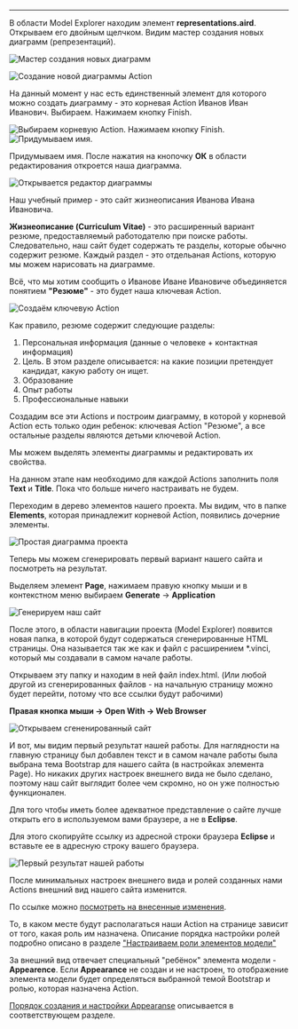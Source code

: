 
---

В области Model Explorer находим элемент __representations.aird__.  Открываем его двойным щелчком.  Видим мастер создания новых диаграмм 
(репрезентаций).

![Мастер создания новых диаграмм](img/02.ModelCreation/02.02.03_Open_representation_aird.jpg "Мастер создания новых диаграмм")

![Создание новой диаграммы Action](img/02.ModelCreation/02.02.04_New_Action_diagram_creation.jpg "Создание новой диаграммы Action")

На данный момент у нас есть единственный элемент для которого можно создать диаграмму - это корневая Action Иванов Иван Иванович. Выбираем. Нажимаем кнопку Finish.
  
![Выбираем корневую Action. Нажимаем кнопку Finish.](img/02.ModelCreation/02.02.05_Coose_root_element.jpg "Выбираем корневую Action. Нажимаем кнопку Finish.") 
![Придумываем имя.](img/02.ModelCreation/02.02.06_Name.jpg "Вводим название нашей диаграммы")

Придумываем имя. После нажатия на кнопочку __ОК__ в области редактирования откроется наша диаграмма.

![Открывается редактор диаграммы](img/02.ModelCreation/02.02.07_New_Diagram.jpg "Окно редактирования диаграммы: в правой части окна - палитра элементов, которые мы можем создать. В нижней части окна - область редактирования свойств выбранного элемента ")


Наш учебный пример -  это сайт жизнеописания Иванова Ивана Ивановича.
 
__Жизнеописание (Curriculum Vitae)__ - это расширенный вариант резюме, предоставляемый работодателю при 
поиске работы. Следовательно, наш сайт будет содержать те разделы, которые обычно содержит резюме. 
Каждый раздел - это отдельаная Actions, которую мы можем нарисовать на диаграмме.

Всё, что мы хотим сообщить о Иванове Иване Ивановиче объединяется понятием __"Резюме"__ - это будет наша ключевая Action.

![Создаём ключевую Action](img/02.ModelCreation/02.02.08_Create_Principal_Action.jpg "Создаем ключевую Action и устанавливаем связь между родительской и дочерней Action")

Как правило, резюме содержит следующие разделы:

1. Персональная информация (данные о человеке + контактная информация)
2. Цель. В этом разделе описывается: на какие позиции претендует кандидат, какую работу 
   он ищет.
3. Образование
4. Опыт работы
5. Профессиональные навыки   

Создадим все эти Actions и построим диаграмму, в которой у корневой Action есть только 
один ребенок: ключевая Action "Резюме", а все остальные разделы являются детьми ключевой 
Action.

Мы можем выделять элементы диаграммы и редактировать их свойства. 

На данном этапе нам 
необходимо для каждой Actions заполнить поля __Text__ и __Title__.
Пока что больше ничего настраивать не будем. 

Переходим в дерево элементов нашего проекта. Мы видим, что 
в папке __Elements__, которая принадлежит корневой Action, появились дочерние элементы. 

![Простая диаграмма проекта](img/02.ModelCreation/02.02.10_Tree_and_Diagram.jpg "Так выглядит самая простая диаграмма и дерево элементов проекта.")
 
Теперь мы можем сгенерировать первый вариант нашего сайта и посмотреть на результат.

Выделяем элемент __Page__, нажимаем правую кнопку мыши и в контекстном меню выбираем 
__Generate__ -> __Application__

![Генерируем наш сайт](img/02.ModelCreation/02.02.11_GenerateApplication.jpg "Генерируем наш первый сайт") 

После этого, в области навигации проекта (Model Explorer) появится новая папка, в которой 
будут содержаться сгенерированные HTML страницы. Она называется так же как и файл с 
расширением *.vinci, который мы создавали в самом начале работы.

Открываем эту папку и находим в ней файл index.html. (Или любой другой из сгенерированных 
файлов  - на начальную страницу можно будет перейти, потому что все ссылки будут рабочими)

__Правая кнопка мыши -> Open With -> Web Browser__

![Открываем сгененированный сайт](img/02.ModelCreation/02.02.12_OpenWithWB.jpg "Открываем  сгенерированный сайт во встроенном браузере Eclipse")

И вот, мы видим первый результат нашей работы. Для наглядности на главную страницу был 
добавлен текст и в самом начале работы была выбрана тема Bootstrap для нашего сайта 
(в настройках элемента Page). Но никаких других настроек внешнего вида не было сделано, поэтому наш 
сайт выглядит более чем скромно, но он уже полностью функционален.



Для того чтобы иметь более адекватное представление о сайте лучше открыть его в используемом 
вами браузере, а не в __Eclipse__. 

Для этого скопируйте ссылку из адресной строки браузера __Eclipse__ и вставьте ее в 
адресную строку вашего браузера. 

![Первый результат нашей работы](img/02.ModelCreation/02.02.25_FerstResult.jpg "Первый результат: сайт сгенерированный из диаграммы элементов без каких либо настроек внешнего вида")

После минимальных настроек внешнего вида и ролей созданных нами Actions внешний вид 
нашего сайта изменится. 

По ссылке можно [посмотреть на внесенные изменения](CV.v.1/CurriculumVitae/index.html).

То, в каком месте будут располагаться наши Action на странице зависит от того, какая 
роль им назначена. Описание порядка настройки ролей подробно описано в разделе ["Настраиваем роли элементов модели"](b518f9f5-5cc0-4296-9b92-c1e066eaf0c0.html)

За внешний вид отвечает специальный "ребёнок" элемента модели - __Appearence__. 
Если __Appearance__ не создан и не настроен, то отображение элемента модели будет определяться 
выбранной темой Bootstrap и ролью, которая назначена Action.

[Порядок создания и настройки Appearanse](c25d37ce-18b1-403a-a8b4-0fc59f0c41fa.html) описывается в соответствующем разделе.
 




    
     






 